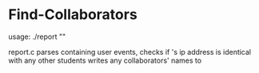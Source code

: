 # Find-Collaborators

usage: ./report <csvfile> "<student name>" <reportfile>

report.c parses <csvfile> containing user events, checks if <student name>'s ip address is identical with any other students
writes any collaborators' names to <reportfile>
